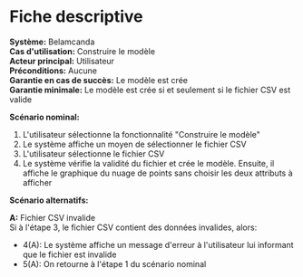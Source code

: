 # Fiche descriptive

**Système:** Belamcanda \
**Cas d'utilisation:** Construire le modèle \
**Acteur principal:** Utilisateur \
**Préconditions:** Aucune \
**Garantie en cas de succès:** Le modèle est crée \
**Garantie minimale:** Le modèle est crée si et seulement si le fichier CSV est valide

**Scénario nominal:**

1. L'utilisateur sélectionne la fonctionnalité "Construire le modèle"
2. Le système affiche un moyen de sélectionner le fichier CSV
3. L'utilisateur sélectionne le fichier CSV
4. Le système vérifie la validité du fichier et crée le modèle. Ensuite, il affiche le graphique du nuage de points sans choisir les deux attributs à afficher

**Scénario alternatifs:**

**A:** Fichier CSV invalide \
Si à l'étape 3, le fichier CSV contient des données invalides, alors:
* 4(A): Le système affiche un message d'erreur à l'utilisateur lui informant que le fichier est invalide
* 5(A): On retourne à l'étape 1 du scénario nominal